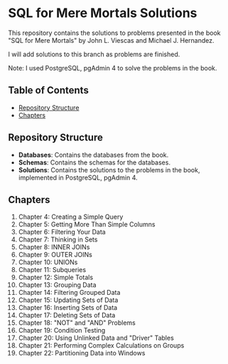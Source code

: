 # SQL for Mere Mortals Solutions

This repository contains the solutions to problems presented in the book "SQL for Mere Mortals" by John L. Viescas and Michael J. Hernandez.

I will add solutions to this branch as problems are finished.

Note: I used PostgreSQL, pgAdmin 4 to solve the problems in the book.

## Table of Contents

- [Repository Structure](#repository-structure)
- [Chapters](#chapters)

## Repository Structure

- **Databases**: Contains the databases from the book.
- **Schemas**: Contains the schemas for the databases.
- **Solutions**: Contains the solutions to the problems in the book, implemented in PostgreSQL, pgAdmin 4.

## Chapters

1. Chapter 4: Creating a Simple Query
2. Chapter 5: Getting More Than Simple Columns
3. Chapter 6: Filtering Your Data
4. Chapter 7: Thinking in Sets
5. Chapter 8: INNER JOINs
6. Chapter 9: OUTER JOINs
7. Chapter 10: UNIONs
8. Chapter 11: Subqueries
9. Chapter 12: Simple Totals
10. Chapter 13: Grouping Data
11. Chapter 14: Filtering Grouped Data
12. Chapter 15: Updating Sets of Data
13. Chapter 16: Inserting Sets of Data
14. Chapter 17: Deleting Sets of Data
15. Chapter 18: "NOT" and "AND" Problems
16. Chapter 19: Condition Testing
17. Chapter 20: Using Unlinked Data and "Driver" Tables
18. Chapter 21: Performing Complex Calculations on Groups
19. Chapter 22: Partitioning Data into Windows
